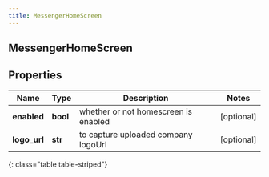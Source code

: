 ```yaml
---
title: MessengerHomeScreen
---
```

## MessengerHomeScreen

## Properties

|Name | Type | Description | Notes|
|------------ | ------------- | ------------- | -------------|
| **enabled** | **bool** | whether or not homescreen is enabled | [optional] |
| **logo_url** | **str** | to capture uploaded company logoUrl | [optional] |
{: class="table table-striped"}



